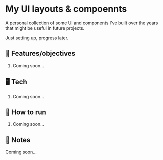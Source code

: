 # My UI layouts & compoennts

A personal collection of some UI and components I've built over the years that might be useful in future projects.

Just setting up, progress later.

## 🏁 Features/objectives

1. Coming soon...

## 🖥️ Tech

1. Coming soon...

## 🚀 How to run

1. Coming soon...

## 📝 Notes

Coming soon...
